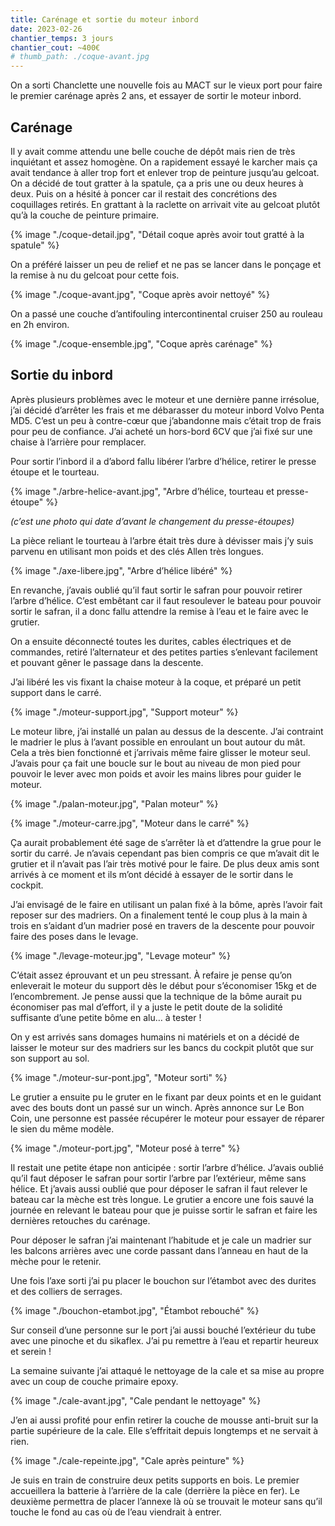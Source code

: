 ```yaml
---
title: Carénage et sortie du moteur inbord
date: 2023-02-26
chantier_temps: 3 jours
chantier_cout: ~400€
# thumb_path: ./coque-avant.jpg
---
```


On a sorti Chanclette une nouvelle fois au MACT sur le vieux port pour faire le premier carénage après 2 ans, et essayer de sortir le moteur inbord.

## Carénage

Il y avait comme attendu une belle couche de dépôt mais rien de très inquiétant et assez homogène.
On a rapidement essayé le karcher mais ça avait tendance à aller trop fort et enlever trop de peinture jusqu’au gelcoat.
On a décidé de tout gratter à la spatule, ça a pris une ou deux heures à deux.
Puis on a hésité à poncer car il restait des concrétions des coquillages retirés.
En grattant à la raclette on arrivait vite au gelcoat plutôt qu’à la couche de peinture primaire.

{% image "./coque-detail.jpg", "Détail coque après avoir tout gratté à la spatule" %}

On a préféré laisser un peu de relief et ne pas se lancer dans le ponçage et la remise à nu du gelcoat pour cette fois.

{% image "./coque-avant.jpg", "Coque après avoir nettoyé" %}

On a passé une couche d’antifouling intercontinental cruiser 250 au rouleau en 2h environ.

{% image "./coque-ensemble.jpg", "Coque après carénage" %}

## Sortie du inbord

Après plusieurs problèmes avec le moteur et une dernière panne irrésolue, j’ai décidé d’arrêter les frais et me débarasser du moteur inbord Volvo Penta MD5.
C’est un peu à contre-cœur que j’abandonne mais c’était trop de frais pour peu de confiance.
J’ai acheté un hors-bord 6CV que j’ai fixé sur une chaise à l’arrière pour remplacer.

Pour sortir l’inbord il a d’abord fallu libérer l’arbre d’hélice, retirer le presse étoupe et le tourteau.

{% image "./arbre-helice-avant.jpg", "Arbre d’hélice, tourteau et presse-étoupe" %}

*(c’est une photo qui date d’avant le changement du presse-étoupes)*

La pièce reliant le tourteau à l’arbre était très dure à dévisser mais j’y suis parvenu en utilisant mon poids et des clés Allen très longues.

{% image "./axe-libere.jpg", "Arbre d’hélice libéré" %}

En revanche, j’avais oublié qu’il faut sortir le safran pour pouvoir retirer l’arbre d’hélice.
C’est embêtant car il faut resoulever le bateau pour pouvoir sortir le safran, il a donc fallu attendre la remise à l’eau et le faire avec le grutier.

On a ensuite déconnecté toutes les durites, cables électriques et de commandes, retiré l’alternateur et des petites parties s’enlevant facilement et pouvant gêner le passage dans la descente.

J’ai libéré les vis fixant la chaise moteur à la coque, et préparé un petit support dans le carré.

{% image "./moteur-support.jpg", "Support moteur" %}

Le moteur libre, j’ai installé un palan au dessus de la descente.
J’ai contraint le madrier le plus à l’avant possible en enroulant un bout autour du mât.
Cela a très bien fonctionné et j’arrivais même faire glisser le moteur seul.
J’avais pour ça fait une boucle sur le bout au niveau de mon pied pour pouvoir le lever avec mon poids et avoir les mains libres pour guider le moteur.

{% image "./palan-moteur.jpg", "Palan moteur" %}


{% image "./moteur-carre.jpg", "Moteur dans le carré" %}

Ça aurait probablement été sage de s’arrêter là et d’attendre la grue pour le sortir du carré.
Je n’avais cependant pas bien compris ce que m’avait dit le grutier et il n’avait pas l’air très motivé pour le faire.
De plus deux amis sont arrivés à ce moment et ils m’ont décidé à essayer de le sortir dans le cockpit.

J’ai envisagé de le faire en utilisant un palan fixé à la bôme, après l’avoir fait reposer sur des madriers.
On a finalement tenté le coup plus à la main à trois en s’aidant d’un madrier posé en travers de la descente pour pouvoir faire des poses dans le levage.

{% image "./levage-moteur.jpg", "Levage moteur" %}

C’était assez éprouvant et un peu stressant.
À refaire je pense qu’on enleverait le moteur du support dès le début pour s’économiser 15kg et de l’encombrement.
Je pense aussi que la technique de la bôme aurait pu économiser pas mal d’effort, il y a juste le petit doute de la solidité suffisante d’une petite bôme en alu… à tester !

On y est arrivés sans domages humains ni matériels et on a décidé de laisser le moteur sur des madriers sur les bancs du cockpit plutôt que sur son support au sol.

{% image "./moteur-sur-pont.jpg", "Moteur sorti" %}

Le grutier a ensuite pu le gruter en le fixant par deux points et en le guidant avec des bouts dont un passé sur un winch.
Après annonce sur Le Bon Coin, une personne est passée récupérer le moteur pour essayer de réparer le sien du même modèle.

{% image "./moteur-port.jpg", "Moteur posé à terre" %}

Il restait une petite étape non anticipée : sortir l’arbre d’hélice.
J’avais oublié qu’il faut déposer le safran pour sortir l’arbre par l’extérieur, même sans hélice.
Et j’avais aussi oublié que pour déposer le safran il faut relever le bateau car la mèche est très longue.
Le grutier a encore une fois sauvé la journée en relevant le bateau pour que je puisse sortir le safran et faire les dernières retouches du carénage.

Pour déposer le safran j’ai maintenant l’habitude et je cale un madrier sur les balcons arrières avec une corde passant dans l’anneau en haut de la mèche pour le retenir.

Une fois l’axe sorti j’ai pu placer le bouchon sur l’étambot avec des durites et des colliers de serrages.

{% image "./bouchon-etambot.jpg", "Étambot rebouché" %}

Sur conseil d’une personne sur le port j’ai aussi bouché l’extérieur du tube avec une pinoche et du sikaflex.
J’ai pu remettre à l’eau et repartir heureux et serein !

La semaine suivante j’ai attaqué le nettoyage de la cale et sa mise au propre avec un coup de couche primaire epoxy.

{% image "./cale-avant.jpg", "Cale pendant le nettoyage" %}

J’en ai aussi profité pour enfin retirer la couche de mousse anti-bruit sur la partie supérieure de la cale.
Elle s’effritait depuis longtemps et ne servait à rien.

{% image "./cale-repeinte.jpg", "Cale après peinture" %}

Je suis en train de construire deux petits supports en bois.
Le premier accueillera la batterie à l’arrière de la cale (derrière la pièce en fer).
Le deuxième permettra de placer l’annexe là où se trouvait le moteur sans qu’il touche le fond au cas où de l’eau viendrait à entrer.
